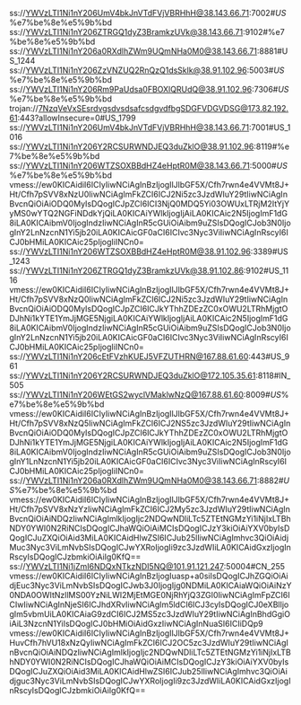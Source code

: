 ss://YWVzLTI1Ni1nY206UmV4bkJnVTdFVjVBRHhH@38.143.66.71:7002#_US_%e7%be%8e%e5%9b%bd
ss://YWVzLTI1Ni1nY206ZTRGQ1dyZ3BramkzUVk@38.143.66.71:9102#%e7%be%8e%e5%9b%bd
ss://YWVzLTI1Ni1nY206a0RXdlhZWm9UQmNHa0M0@38.143.66.71:8881#US_1244
ss://YWVzLTI1Ni1nY206ZzVNZUQ2RnQzQ1dsSklk@38.91.102.96:5003#_US_%e7%be%8e%e5%9b%bd
ss://YWVzLTI1Ni1nY206Rm9PaUdsa0FBOXlQRUdQ@38.91.102.96:7306#_US_%e7%be%8e%e5%9b%bd
trojan://7NzqVeVxSEsrdvgsdvsdsafcsdgvdfbgSDGFVDGVDSG@173.82.192.61:443?allowInsecure=0#US_1799
ss://YWVzLTI1Ni1nY206UmV4bkJnVTdFVjVBRHhH@38.143.66.71:7001#US_1016
ss://YWVzLTI1Ni1nY206Y2RCSURWNDJEQ3duZklO@38.91.102.96:8119#%e7%be%8e%e5%9b%bd
ss://YWVzLTI1Ni1nY206WTZSOXBBdHZ4eHptR0M@38.143.66.71:5000#_US_%e7%be%8e%e5%9b%bd
vmess://ew0KICAidiI6ICIyIiwNCiAgInBzIjogIlJlbGF5X/Cfh7rwn4e4VVMt8J+Ht/Cfh7pSVV8xNzU0IiwNCiAgImFkZCI6ICJ2Ni5zc3JzdWIuY29tIiwNCiAgInBvcnQiOiAiODQ0MyIsDQogICJpZCI6ICI3NjQ0MDQ5Yi03OWUxLTRjM2ItYjYyMS0wYTQ2NGFiNDdkYjQiLA0KICAiYWlkIjogIjAiLA0KICAic2N5IjogImF1dG8iLA0KICAibmV0IjogIndzIiwNCiAgInR5cGUiOiAibm9uZSIsDQogICJob3N0IjogInY2LnNzcnN1Yi5jb20iLA0KICAicGF0aCI6ICIvc3Nyc3ViIiwNCiAgInRscyI6ICJ0bHMiLA0KICAic25pIjogIiINCn0=
ss://YWVzLTI1Ni1nY206WTZSOXBBdHZ4eHptR0M@38.91.102.96:3389#US_1243
ss://YWVzLTI1Ni1nY206ZTRGQ1dyZ3BramkzUVk@38.91.102.86:9102#US_1116
vmess://ew0KICAidiI6ICIyIiwNCiAgInBzIjogIlJlbGF5X/Cfh7rwn4e4VVMt8J+Ht/Cfh7pSVV8xNzQ0IiwNCiAgImFkZCI6ICJ2Ni5zc3JzdWIuY29tIiwNCiAgInBvcnQiOiAiODQ0MyIsDQogICJpZCI6ICJkYThhZDEzZC0xOWU2LTRhMjgtODJhNi1kYTE1YmJjMGE5NjgiLA0KICAiYWlkIjogIjAiLA0KICAic2N5IjogImF1dG8iLA0KICAibmV0IjogIndzIiwNCiAgInR5cGUiOiAibm9uZSIsDQogICJob3N0IjogInY2LnNzcnN1Yi5jb20iLA0KICAicGF0aCI6ICIvc3Nyc3ViIiwNCiAgInRscyI6ICJ0bHMiLA0KICAic25pIjogIiINCn0=
ss://YWVzLTI1Ni1nY206cEtFVzhKUEJ5VFZUTHRN@167.88.61.60:443#US_961
ss://YWVzLTI1Ni1nY206Y2RCSURWNDJEQ3duZklO@172.105.35.61:8118#IN_505
ss://YWVzLTI1Ni1nY206WEtGS2wyclVMaklwNzQ@167.88.61.60:8009#_US_%e7%be%8e%e5%9b%bd
vmess://ew0KICAidiI6ICIyIiwNCiAgInBzIjogIlJlbGF5X/Cfh7rwn4e4VVMt8J+Ht/Cfh7pSVV8xNzQ5IiwNCiAgImFkZCI6ICJ2NS5zc3JzdWIuY29tIiwNCiAgInBvcnQiOiAiODQ0MyIsDQogICJpZCI6ICJkYThhZDEzZC0xOWU2LTRhMjgtODJhNi1kYTE1YmJjMGE5NjgiLA0KICAiYWlkIjogIjAiLA0KICAic2N5IjogImF1dG8iLA0KICAibmV0IjogIndzIiwNCiAgInR5cGUiOiAibm9uZSIsDQogICJob3N0IjogInY1LnNzcnN1Yi5jb20iLA0KICAicGF0aCI6ICIvc3Nyc3ViIiwNCiAgInRscyI6ICJ0bHMiLA0KICAic25pIjogIiINCn0=
ss://YWVzLTI1Ni1nY206a0RXdlhZWm9UQmNHa0M0@38.143.66.71:8882#_US_%e7%be%8e%e5%9b%bd
vmess://ew0KICAidiI6ICIyIiwNCiAgInBzIjogIlJlbGF5X/Cfh7rwn4e4VVMt8J+Ht/Cfh7pSVV8xNzYzIiwNCiAgImFkZCI6ICJ2My5zc3JzdWIuY29tIiwNCiAgInBvcnQiOiAiNDQzIiwNCiAgImlkIjogIjc2NDQwNDliLTc5ZTEtNGMzYi1iNjIxLTBhNDY0YWI0N2RiNCIsDQogICJhaWQiOiAiMCIsDQogICJzY3kiOiAiYXV0byIsDQogICJuZXQiOiAid3MiLA0KICAidHlwZSI6ICJub25lIiwNCiAgImhvc3QiOiAidjMuc3Nyc3ViLmNvbSIsDQogICJwYXRoIjogIi9zc3JzdWIiLA0KICAidGxzIjogInRscyIsDQogICJzbmkiOiAiIg0KfQ==
ss://YWVzLTI1Ni1jZmI6NDQxNTkzNDI5NQ@101.91.121.247:50004#CN_255
vmess://ew0KICAidiI6ICIyIiwNCiAgInBzIjogIuasp+a0siIsDQogICJhZGQiOiAidjEuc3Nyc3ViLmNvbSIsDQogICJwb3J0IjogIjg0NDMiLA0KICAiaWQiOiAiNzY0NDA0OWItNzllMS00YzNiLWI2MjEtMGE0NjRhYjQ3ZGI0IiwNCiAgImFpZCI6ICIwIiwNCiAgInNjeSI6ICJhdXRvIiwNCiAgIm5ldCI6ICJ3cyIsDQogICJ0eXBlIjogIm5vbmUiLA0KICAiaG9zdCI6ICJ2MS5zc3JzdWIuY29tIiwNCiAgInBhdGgiOiAiL3NzcnN1YiIsDQogICJ0bHMiOiAidGxzIiwNCiAgInNuaSI6ICIiDQp9
vmess://ew0KICAidiI6ICIyIiwNCiAgInBzIjogIlJlbGF5X/Cfh7rwn4e4VVMt8J+HuvCfh7hVU18xNzQyIiwNCiAgImFkZCI6ICJ2OC5zc3JzdWIuY29tIiwNCiAgInBvcnQiOiAiNDQzIiwNCiAgImlkIjogIjc2NDQwNDliLTc5ZTEtNGMzYi1iNjIxLTBhNDY0YWI0N2RiNCIsDQogICJhaWQiOiAiMCIsDQogICJzY3kiOiAiYXV0byIsDQogICJuZXQiOiAid3MiLA0KICAidHlwZSI6ICJub25lIiwNCiAgImhvc3QiOiAidjguc3Nyc3ViLmNvbSIsDQogICJwYXRoIjogIi9zc3JzdWIiLA0KICAidGxzIjogInRscyIsDQogICJzbmkiOiAiIg0KfQ==

